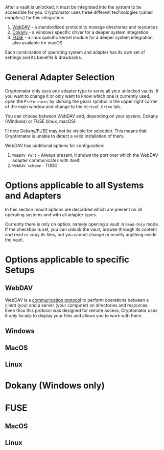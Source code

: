 [//]: # (Mounting a vault)

After a vault is unlocked, it must be integrated into the system to be accessible for you.
Cryptomator uses three different technologies (called _adapters_) for this integration:

1. [WebDAV](./#webdav) - a standardized protocol to manage directories and resources
1. [Dokany](./#dokany) - a windows specific driver for a deeper system integration
1. [FUSE](./#fuse) - a linux specific kernel module for a deeper system integration, also available for macOS

Each combination of operating system and adapter has its own set of settings and its benefits & drawbacks.

# General Adapter Selection

Cryptomator only uses one adapter type to serve all your unlocked vaults.
If you want to change it or only want to know which one is currently used, open the `Preferences` by clicking the gears symbol in the upper right corner of the main window and change to the `Virtual Drive` tab.

[//]: # (TODO image of virtual drive picture)

You can choose between WebDAV and, depending on your system, Dokany (Windows) or FUSE (linux, macOS).

!!! note
    Dokany/FUSE may not be visible for selection.
    This means that Cryptomator is unable to detect a valid installation of them.

WebDAV has additional options for configuration:
1. `WebDAV Port` - Always present, it shows the port over which the WebDAV adapter communicates with itself.
2. `WebDAV scheme` - TODO

# Options applicable to all Systems and Adapters

In this section mount options are described which are present on all operating systems and with all adapter types.

Currently there is only on option, namely opening a vault in `Read-Only` mode.
If the checkbox is set, you can unlock the vault, browse through its content and read or copy its files, but you cannot change or modify anything inside the vault.

# Options applicable to specific Setups

## WebDAV
WebDAV is a [communication protocol](https://en.wikipedia.org/wiki/WebDAV) to perform operations between a client (you) and a server (your computer) on directories and resources.
Even thou this protocol was designed for remote access, Cryptomator uses it _only locally_ to display your files and allows you to work with them.

## Windows

[//]: # (TODO image of mount options webdav+windows)

## MacOS

[//]: # (TODO image of mount options webdav+macOS)

## Linux

[//]: # (TODO image of mount options webdav+ubuntu)

# Dokany (Windows only)

# FUSE

## MacOS

## Linux

